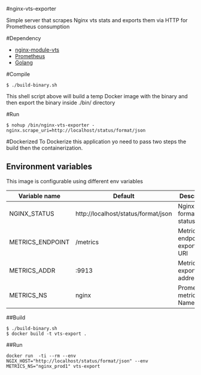 #nginx-vts-exporter

Simple server that scrapes Nginx vts stats and exports them via HTTP for Prometheus consumption

#Dependency

* [nginx-module-vts](https://github.com/vozlt/nginx-module-vts)
* [Prometheus](https://prometheus.io/)
* [Golang](https://golang.org/)

#Compile

```
$ ./build-binary.sh
```
This shell script above will build a temp Docker image with the binary and then
export the binary inside ./bin/ directory

#Run

```
$ nohup /bin/nginx-vts-exporter -nginx.scrape_uri=http://localhost/status/format/json
```

#Dockerized
To Dockerize this application yo need to pass two steps the build then the containerization.

## Environment variables
This image is configurable using different env variables

Variable name | Default     | Description
------------- | ----------- | --------------
NGINX_STATUS |  http://localhost/status/format/json | Nginx JSON format status page
METRICS_ENDPOINT | /metrics  | Metrics endpoint exportation URI
METRICS_ADDR | :9913 | Metrics exportation address:port
METRICS_NS | nginx | Prometheus metrics Namespaces


##Build
```
$ ./build-binary.sh
$ docker build -t vts-export .
```

##Run
```
docker run  -ti --rm --env NGIX_HOST="http://localhost/status/format/json" --env METRICS_NS="nginx_prod1" vts-export

```
